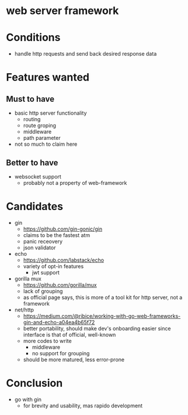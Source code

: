 # web server framework

# Conditions
- handle http requests and send back desired response data

# Features wanted
## Must to have
- basic http server functionality
  - routing
  - route groping
  - middleware
  - path parameter
- not so much to claim here

## Better to have
- websocket support
  - probably not a property of web-framework

# Candidates
- gin
  - https://github.com/gin-gonic/gin
  - claims to be the fastest atm
  - panic receovery
  - json validator
- echo
  - https://github.com/labstack/echo
  - variety of opt-in features
    - jwt support
- gorilla mux
  - https://github.com/gorilla/mux
  - lack of grouping
  - as official page says, this is more of a tool kit for http server, not a framework
- net/http
  - https://medium.com/@ribice/working-with-go-web-frameworks-gin-and-echo-a04ea4b65f72
  - better portability, should make dev's onboarding easier since interface is that of official, well-known
  - more codes to write
    - middleware
    - no support for grouping
  - should be more matured, less error-prone

# Conclusion
- go with gin
  - for brevity and usability, mas rapido development
